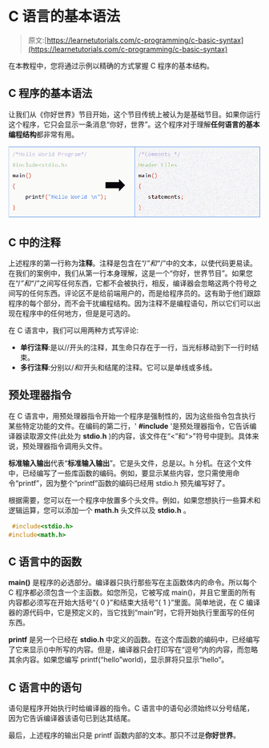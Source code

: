 # C 语言的基本语法

> 原文:[https://learnetutorials.com/c-programming/c-basic-syntax](https://learnetutorials.com/c-programming/c-basic-syntax)

在本教程中，您将通过示例以精确的方式掌握 C 程序的基本结构。

## C 程序的基本语法

让我们从《你好世界》节目开始，这个节目传统上被认为是基础节目。如果你运行这个程序，它只会显示一条消息“你好，世界”。这个程序对于理解**任何语言的基本编程结构**都非常有用。

![Syntax of C Language](img/96a998adbf8dba6eaf0f22f6fe4dbc53.png)

## C 中的注释

上述程序的第一行称为**注释**。注释是包含在“/*”和“*/”中的文本，以使代码更易读。在我们的案例中，我们从第一行本身理解，这是一个“你好，世界节目”。如果您在“/*”和“*/”之间写任何东西，它都不会被执行，相反，编译器会忽略这两个符号之间写的任何东西。评论区不是给前端用户的，而是给程序员的。这有助于他们跟踪程序的每个部分，而不会干扰编程结构。因为注释不是编程语句，所以它们可以出现在程序中的任何地方，但是是可选的。

在 C 语言中，我们可以用两种方式写评论:

*   **单行注释**:是以//开头的注释，其生命只存在于一行，当光标移动到下一行时结束。
*   **多行注释**:分别以/*和*/开头和结尾的注释。它可以是单线或多线。

## 预处理器指令

在 C 语言中，用预处理器指令开始一个程序是强制性的，因为这些指令包含执行某些特定功能的文件。在编码的第二行，' **#include** '是预处理器指令，它告诉编译器读取源文件(此处为 **stdio.h** )的内容，该文件在“<”和“>”符号中提到。具体来说，预处理器指令调用头文件。

**标准输入输出**代表“**标准输入输出**”。它是头文件，总是以。h 分机。在这个文件中，已经编写了一些库函数的编码。例如，要显示某些内容，您只需使用命令“printf”，因为整个“printf”函数的编码已经用 stdio.h 预先编写好了。

根据需要，您可以在一个程序中放置多个头文件。例如，如果您想执行一些算术和逻辑运算，您可以添加一个 **math.h** 头文件以及 **stdio.h** 。

```c
 #include<stdio.h>
#include<math.h> 

```

## C 语言中的函数

**main()** 是程序的必选部分。编译器只执行那些写在主函数体内的命令。所以每个 C 程序都必须包含一个主函数。如您所见，它被写成 main()，并且它里面的所有内容都必须写在开始大括号“{ 0 }”和结束大括号“{ 1 }”里面。简单地说，在 C 编译器的源代码中，它是预定义的，当它找到“main”时，它将开始执行里面写的任何东西。

**printf** 是另一个已经在 **stdio.h** 中定义的函数。在这个库函数的编码中，已经编写了它来显示()中所写的内容。但是，编译器只会打印写在“逗号”内的内容，而忽略其余内容。如果您编写 printf(“hello”world)，显示屏将只显示“hello”。

## C 语言中的语句

语句是程序开始执行时给编译器的指令。C 语言中的语句必须始终以分号结尾，因为它告诉编译器该语句已到达其结尾。

最后，上述程序的输出只是 printf 函数内部的文本。那只不过是**你好世界**。